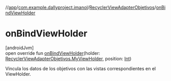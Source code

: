 //[app](../../../index.md)/[com.example.dallyproject.imanol](../index.md)/[RecyclerViewAdapterObjetivos](index.md)/[onBindViewHolder](on-bind-view-holder.md)

# onBindViewHolder

[androidJvm]\
open override fun [onBindViewHolder](on-bind-view-holder.md)(holder: [RecyclerViewAdapterObjetivos.MyViewHolder](-my-view-holder/index.md), position: [Int](https://kotlinlang.org/api/latest/jvm/stdlib/kotlin/-int/index.html))

Vincula los datos de los objetivos con las vistas correspondientes en el ViewHolder.
